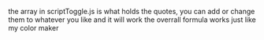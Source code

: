 the array in scriptToggle.js is what holds the quotes, you can add or change them to whatever you like and it will work
the overrall formula works just like my color maker
